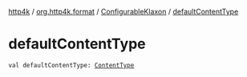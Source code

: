 [http4k](../../index.md) / [org.http4k.format](../index.md) / [ConfigurableKlaxon](index.md) / [defaultContentType](./default-content-type.md)

# defaultContentType

`val defaultContentType: `[`ContentType`](../../org.http4k.core/-content-type/index.md)
